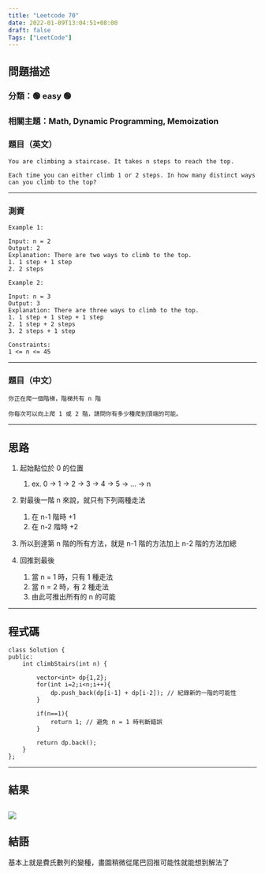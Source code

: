 ```yaml
---
title: "Leetcode 70"
date: 2022-01-09T13:04:51+08:00
draft: false
Tags: ["LeetCode"]
---
```



## 問題描述

### 分類：🟢 easy 🟢

### 相關主題：Math, Dynamic Programming, Memoization

### 題目（英文）

```
You are climbing a staircase. It takes n steps to reach the top.

Each time you can either climb 1 or 2 steps. In how many distinct ways can you climb to the top?
```

---

### 測資

```
Example 1:

Input: n = 2
Output: 2
Explanation: There are two ways to climb to the top.
1. 1 step + 1 step
2. 2 steps

Example 2:

Input: n = 3
Output: 3
Explanation: There are three ways to climb to the top.
1. 1 step + 1 step + 1 step
2. 1 step + 2 steps
3. 2 steps + 1 step

Constraints:
1 <= n <= 45
```

---

### 題目（中文）

```
你正在爬一個階梯，階梯共有 n 階

你每次可以向上爬 1 或 2 階，請問你有多少種爬到頂端的可能。
```

---

## 思路

1. 起始點位於 0 的位置
   1. ex. 0 -> 1 -> 2 -> 3 -> 4 -> 5 -> ... -> n

2. 對最後一階 n 來說，就只有下列兩種走法
   1. 在 n-1 階時 +1 
   2. 在 n-2 階時 +2 

3. 所以到達第 n 階的所有方法，就是 n-1 階的方法加上 n-2 階的方法加總

4. 回推到最後
   1. 當 n = 1 時，只有 1 種走法
   2. 當 n = 2 時，有 2 種走法
   3. 由此可推出所有的 n 的可能

---

## 程式碼

```
class Solution {
public:
    int climbStairs(int n) {
        
        vector<int> dp{1,2};
        for(int i=2;i<n;i++){
            dp.push_back(dp[i-1] + dp[i-2]); // 紀錄新的一階的可能性
        }
        
        if(n==1){
            return 1; // 避免 n = 1 時判斷錯誤
        }
        
        return dp.back();
    }
};
```

---

## 結果

![](https://i.imgur.com/pZfOOkG.png)
---

## 結語

基本上就是費氏數列的變種，畫圖稍微從尾巴回推可能性就能想到解法了
